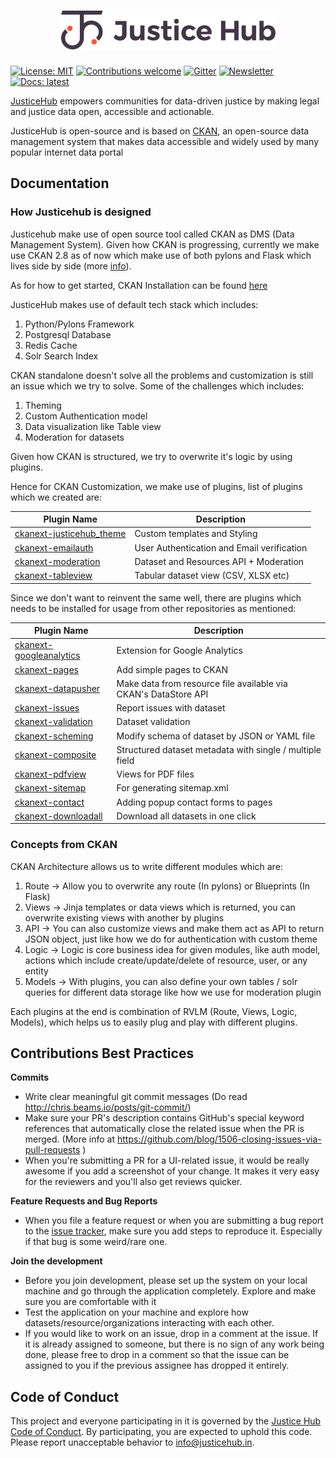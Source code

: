 <h1 align="center">
	<img width="343" src="https://github.com/justicehub-in/justicehub/blob/main/jh_logo.png?raw=true" alt="JusticeHub Logo">
</h1>

[![License: MIT](https://img.shields.io/badge/License-MIT-brightgreen.svg)](https://opensource.org/licenses/MIT)
[![Contributions welcome](https://img.shields.io/badge/contributions-welcome-brightgreen.svg)](README.md)
[![Gitter](https://img.shields.io/badge/forum-%20discourse-e0462f.svg?style=flat-square)](https://forum.justicehub.in/)
[![Newsletter](https://img.shields.io/badge/newsletter-%20substack-blue.svg)](https://dataforjustice.substack.com/)
[![Docs: latest](https://img.shields.io/badge/docs-latest-brightgreen.svg?style=flat)](https://docs.justicehub.in/)

[JusticeHub](https://justicehub.in) empowers communities for data-driven justice by making legal and justice data open, accessible and actionable.

JusticeHub is open-source and is based on [CKAN](https://github.com/ckan/ckan), an open-source data management system that makes data accessible and widely used by many popular internet data portal

## Documentation

### How Justicehub is designed

Justicehub make use of open source tool called CKAN as DMS (Data Management System). Given how CKAN is progressing, currently we make use CKAN 2.8 as of now which make use of both pylons and Flask which lives side by side (more [info](https://docs.ckan.org/en/2.8/extensions/flask-migration.html)).

As for how to get started,
CKAN Installation can be found [here](https://github.com/justicehub-in/justicehub/wiki/How-to-setup-CKAN-on-Dev-server)

JusticeHub makes use of default tech stack which includes:

1. Python/Pylons Framework
2. Postgresql Database
3. Redis Cache
4. Solr Search Index

CKAN standalone doesn't solve all the problems and customization is still an issue which we try to solve. Some of the challenges which includes:

1. Theming 
2. Custom Authentication model
3. Data visualization like Table view
4. Moderation for datasets

Given how CKAN is structured, we try to overwrite it's logic by using plugins.

Hence for CKAN Customization, we make use of plugins, list of plugins which we created are:

|  Plugin Name  |  Description  |
| ------------- | ------------- |
| [ckanext-justicehub_theme](https://github.com/justicehub-in/ckanext-justicehub_theme/) | Custom templates and Styling |
| [ckanext-emailauth](https://github.com/justicehub-in/ckanext-emailauth)  | User Authentication and Email verification |
| [ckanext-moderation](https://github.com/justicehub-in/ckanext-moderation) | Dataset and Resources API + Moderation |
| [ckanext-tableview](https://github.com/justicehub-in/ckanext-tableview) | Tabular dataset view (CSV, XLSX etc) |

Since we don't want to reinvent the same well, there are plugins which needs to be installed for usage from other repositories as mentioned:


| Plugin Name  | Description |
| ------------- | ------------- |
| [ckanext-googleanalytics](https://github.com/ckan/ckanext-googleanalytics)  | Extension for Google Analytics |
| [ckanext-pages](https://github.com/ckan/ckanext-pages) | Add simple pages to CKAN  |
| [ckanext-datapusher](https://github.com/ckan/datapusher) | Make data from resource file available via CKAN's DataStore API |
| [ckanext-issues](https://github.com/ckan/ckanext-issues) | Report issues with dataset |
| [ckanext-validation](https://github.com/frictionlessdata/ckanext-validation) | Dataset validation |
| [ckanext-scheming](https://github.com/ckan/ckanext-scheming) | Modify schema of dataset by JSON or YAML file |
| [ckanext-composite](https://github.com/EnviDat/ckanext-composite) | Structured dataset metadata with single / multiple field |
| [ckanext-pdfview](https://github.com/ckan/ckanext-pdfview) | Views for PDF files |
| [ckanext-sitemap](https://github.com/kata-csc/ckanext-sitemap) | For generating sitemap.xml |
| [ckanext-contact](https://github.com/NaturalHistoryMuseum/ckanext-contact) | Adding popup contact forms to pages |
| [ckanext-downloadall](https://github.com/davidread/ckanext-downloadall) | Download all datasets in one click |


### Concepts from CKAN

CKAN Architecture allows us to write different modules which are:

1. Route  -> Allow you to overwrite any route (In pylons) or Blueprints (In Flask)
2. Views  -> Jinja templates or data views which is returned, you can overwrite existing views with another by plugins
3. API    -> You can also customize views and make them act as API to return JSON object, just like how we do for authentication with custom theme
4. Logic  -> Logic is core business idea for given modules, like auth model, actions which include create/update/delete of resource, user, or any entity
5. Models -> With plugins, you can also define your own tables / solr queries for different data storage like how we use for moderation plugin

Each plugins at the end is combination of RVLM (Route, Views, Logic, Models), which helps us to easily plug and play with different plugins.


## Contributions Best Practices

**Commits**
* Write clear meaningful git commit messages (Do read http://chris.beams.io/posts/git-commit/)
* Make sure your PR's description contains GitHub's special keyword references that automatically close the related issue when the PR is merged. (More info at https://github.com/blog/1506-closing-issues-via-pull-requests )
* When you're submitting a PR for a UI-related issue, it would be really awesome if you add a screenshot of your change. It makes it very easy for the reviewers and you'll also get reviews quicker.

**Feature Requests and Bug Reports**
* When you file a feature request or when you are submitting a bug report to the [issue tracker](https://github.com/justicehub-in/justicehub), make sure you add steps to reproduce it. Especially if that bug is some weird/rare one.

**Join the development**
* Before you join development, please set up the system on your local machine and go through the application completely. Explore and make sure you are comfortable with it
* Test the application on your machine and explore how datasets/resource/organizations interacting with each other.
* If you would like to work on an issue, drop in a comment at the issue. If it is already assigned to someone, but there is no sign of any work being done, please free to drop in a comment so that the issue can be assigned to you if the previous assignee has dropped it entirely.

## Code of Conduct

This project and everyone participating in it is governed by the [Justice Hub Code of Conduct](https://github.com/justicehub-in/Justice-Hub/blob/master/CODE_OF_CONDUCT.md).
By participating, you are expected to uphold this code. Please report unacceptable behavior to [info@justicehub.in](mailto:judiciary@civicdatalab.in).
